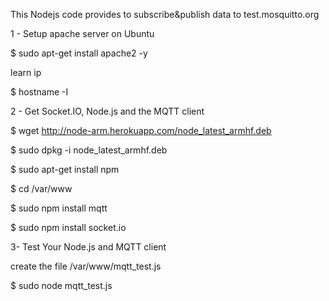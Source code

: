 This Nodejs code provides to subscribe&publish data to test.mosquitto.org

1 - Setup apache server on Ubuntu

$ sudo apt-get install apache2 -y

learn ip

$ hostname -I


2 - Get Socket.IO, Node.js and the MQTT client

$ wget http://node-arm.herokuapp.com/node_latest_armhf.deb

$ sudo dpkg -i node_latest_armhf.deb

$ sudo apt-get install npm

$ cd /var/www

$ sudo npm install mqtt

$ sudo npm install socket.io 


3- Test Your Node.js and MQTT client

create the file /var/www/mqtt_test.js

$ sudo node mqtt_test.js
